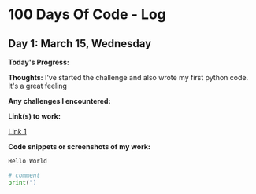 # 100 Days Of Code - Log 

## Day 1: March 15, Wednesday

**Today's Progress:** 

**Thoughts:**  I've started the challenge and also wrote my first python code. It's a great feeling 

**Any challenges I encountered:**

**Link(s) to work:** 

[Link 1](https://urladdress.com)

**Code snippets or screenshots of my work:** 

```python
Hello World 

# comment
print(")

```